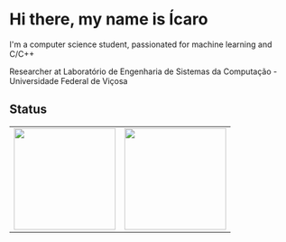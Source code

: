 # Hi there, my name is Ícaro
  I'm a computer science student, passionated for machine learning and C/C++
  
  Researcher at Laboratório de Engenharia de Sistemas da Computação - Universidade Federal de Viçosa 

## Status
<table width="100%">
<tr>
   <td>
      <img height="180em" src="https://github-readme-stats.vercel.app/api?username=IcaroM-CdC&show_icons=true&hide_border=true&theme=tokyonight&bg_color=00000000" />
   </td>
   <td>
      <img height="180em" src="https://github-readme-stats.vercel.app/api/top-langs/?username=IcaroM-CdC&hide=css,html&show_icons=true&hide_border=true&layout=compact&langs_count=8&theme=tokyonight&bg_color=00000000"/>
   </td>
</tr>
<table>

